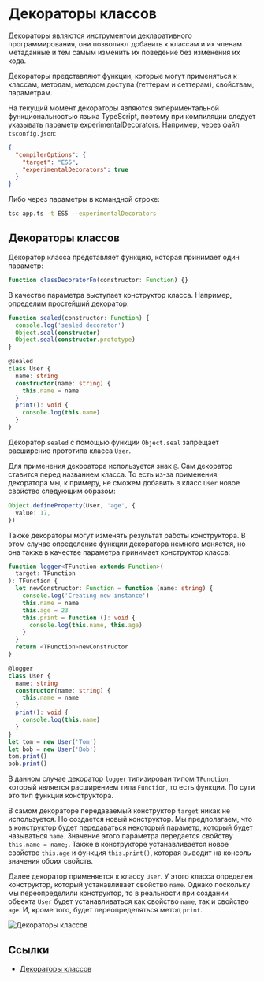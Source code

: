 # Декораторы классов

Декораторы являются инструментом декларативного программирования, они позволяют добавить к классам и их членам метаданные и тем самым изменить их поведение без изменения их кода.

Декораторы представляют функции, которые могут применяться к классам, методам, методом доступа (геттерам и сеттерам), свойствам, параметрам.

На текущий момент декораторы являются экпериментальной функциональностью языка TypeScript, поэтому при компиляции следует указывать параметр experimentalDecorators. Например, через файл `tsconfig.json`:

```json
{
  "compilerOptions": {
    "target": "ES5",
    "experimentalDecorators": true
  }
}
```

Либо через параметры в командной строке:

```bash
tsc app.ts -t ES5 --experimentalDecorators
```

## Декораторы классов

Декоратор класса представляет функцию, которая принимает один параметр:

```typescript
function classDecoratorFn(constructor: Function) {}
```

В качестве параметра выступает конструктор класса. Например, определим простейший декоратор:

```typescript
function sealed(constructor: Function) {
  console.log('sealed decorator')
  Object.seal(constructor)
  Object.seal(constructor.prototype)
}

@sealed
class User {
  name: string
  constructor(name: string) {
    this.name = name
  }
  print(): void {
    console.log(this.name)
  }
}
```

Декоратор `sealed` с помощью функции `Object.seal` запрещает расширение прототипа класса `User`.

Для применения декоратора используется знак `@`. Сам декоратор ставится перед названием класса. То есть из-за применения декоратора мы, к примеру, не сможем добавить в класс `User` новое свойство следующим образом:

```typescript
Object.defineProperty(User, 'age', {
  value: 17,
})
```

Также декораторы могут изменять результат работы конструктора. В этом случае определение функции декоратора немного меняется, но она также в качестве параметра принимает конструктор класса:

```typescript
function logger<TFunction extends Function>(
  target: TFunction
): TFunction {
  let newConstructor: Function = function (name: string) {
    console.log('Creating new instance')
    this.name = name
    this.age = 23
    this.print = function (): void {
      console.log(this.name, this.age)
    }
  }
  return <TFunction>newConstructor
}

@logger
class User {
  name: string
  constructor(name: string) {
    this.name = name
  }
  print(): void {
    console.log(this.name)
  }
}
let tom = new User('Tom')
let bob = new User('Bob')
tom.print()
bob.print()
```

В данном случае декоратор `logger` типизирован типом `TFunction`, который является расширением типа `Function`, то есть функции. По сути это тип функции конструктора.

В самом декораторе передаваемый конструктор `target` никак не используется. Но создается новый конструктор. Мы предполагаем, что в конструктор будет передаваться некоторый параметр, который будет называться `name`. Значение этого параметра передается свойству `this.name = name;`. Также в конструкторе устанавливается новое свойство `this.age` и функция `this.print()`, которая выводит на консоль значения обоих свойств.

Далее декоратор применяется к классу `User`. У этого класса определен конструктор, который устанавливает свойство `name`. Однако поскольку мы переопределили конструктор, то в реальности при создании объекта `User` будет устанавливаться как свойство `name`, так и свойство `age`. И, кроме того, будет переопределяться метод `print`.

![Декораторы классов](decor-classes-1.png)

## Ссылки

- [Декораторы классов](https://metanit.com/web/typescript/6.1.php)
